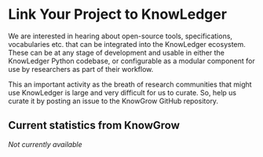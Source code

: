 # Link Your Project to KnowLedger

We are interested in hearing about open-source tools, specifications, vocabularies etc. that can be integrated into the 
KnowLedger ecosystem.  These can be at any stage of development and usable in either the KnowLedger Python codebase, or
configurable as a modular component for use by researchers as part of their workflow.

This an important activity as the breath of research communities that might use KnowLedger is large and very difficult
for us to curate.  So, help us curate it by posting an issue to the KnowGrow GitHub repository.

## Current statistics from KnowGrow
_Not currently available_